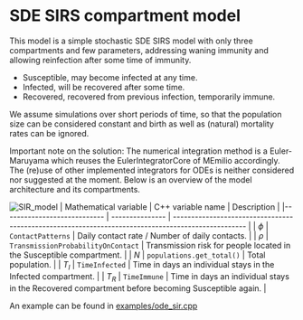 
# SDE SIRS compartment model

This model is a simple stochastic SDE SIRS model with only three compartments and few parameters, addressing waning immunity and allowing reinfection after some time of immunity.
- Susceptible, may become infected at any time.
- Infected, will be recovered after some time.
- Recovered, recovered from previous infection, temporarily immune.

We assume simulations over short periods of time, so that the population size can be considered constant and birth as well as (natural) mortality rates can be ignored. 

Important note on the solution: The numerical integration method is a Euler-Maruyama which reuses the EulerIntegratorCore of MEmilio accordingly. The (re)use of other implemented integrators for ODEs is neither considered nor suggested at the moment.
Below is an overview of the model architecture and its compartments.

![SIR_model](https://github.com/SciCompMod/memilio/assets/69154294/bdde5ca3-cd7d-4695-8704-03a712c92ff7)
| Mathematical variable                   | C++ variable name | Description |
|---------------------------- | --------------- | -------------------------------------------------------------------------------------------------- |
| $\phi$                      |  `ContactPatterns`               | Daily contact rate / Number of daily contacts. |
| $\rho$                      |  `TransmissionProbabilityOnContact`               | Transmission risk for people located in the Susceptible compartment. |
| $N$                         | `populations.get_total()`   | Total population. |
| $T_{I}$                    |  `TimeInfected`               | Time in days an individual stays in the Infected compartment. |
| $T_{R}$                    |  `TimeImmune`               | Time in days an individual stays in the Recovered compartment before becoming Susceptible again. |

An example can be found in [examples/ode_sir.cpp](../../examples/ode_sir.cpp)
